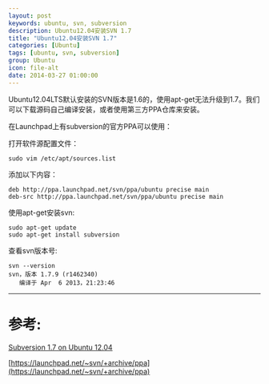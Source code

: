 ```yaml
---
layout: post
keywords: ubuntu, svn, subversion
description: Ubuntu12.04安装SVN 1.7
title: "Ubuntu12.04安装SVN 1.7"
categories: [Ubuntu]
tags: [ubuntu, svn, subversion]
group: Ubuntu
icon: file-alt
date: 2014-03-27 01:00:00
---
```


Ubuntu12.04LTS默认安装的SVN版本是1.6的，使用apt-get无法升级到1.7。我们可以下载源码自己编译安装，或者使用第三方PPA仓库来安装。

在Launchpad上有subversion的官方PPA可以使用：

打开软件源配置文件：

    sudo vim /etc/apt/sources.list

<!--excerpt-->

添加以下内容：

    deb http://ppa.launchpad.net/svn/ppa/ubuntu precise main 
    deb-src http://ppa.launchpad.net/svn/ppa/ubuntu precise main 

使用apt-get安装svn:

    sudo apt-get update
    sudo apt-get install subversion

查看svn版本号:

    svn --version
    svn，版本 1.7.9 (r1462340)
       编译于 Apr  6 2013，21:23:46

***

# 参考:

[Subversion 1.7 on Ubuntu 12.04](http://kovshenin.com/2013/subversion-1-7-on-ubuntu-12-04/)

[https://launchpad.net/~svn/+archive/ppa](https://launchpad.net/~svn/+archive/ppa)
